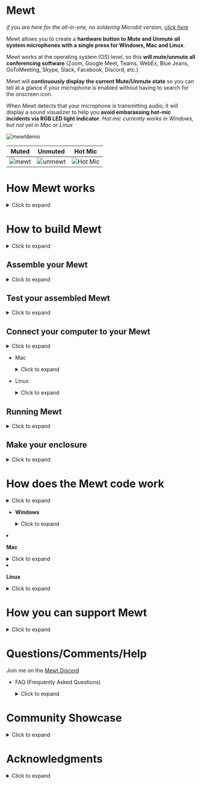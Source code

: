 # Mewt

_if you are here for the all-in-one, no soldering Microbit version, [click here](https://github.com/dakota-mewt/mewt/blob/main/README_Microbit.md)_

Mewt allows you to create a **hardware button to Mute and Unmute all system microphones with a single press for Windows, Mac and Linux**.  

Mewt works at the operating system (OS) level, so this **will mute/unmute all conferencing software** (Zoom, Google Meet, Teams, WebEx, Blue Jeans, GoToMeeting, Skype, Slack, Facebook, Discord, etc.)

Mewt will **continuously display the current Mute/Unmute state** so you can tell at a glance if your microphone is enabled without having to search for the onscreen icon. 

When Mewt detects that your microphone is transmitting audio, it will display a sound visualizer to help you **avoid embarassing hot-mic incidents via RGB LED light indicator**. _Hot mic currently works in Windows, but not yet in Mac or Linux_

![mewtdemo](/images/mewtdemolowrez.gif)

| Muted                         | Unmuted                          | Hot Mic                             |
|:-----------------------------:|:--------------------------------:|:-----------------------------------:|
| ![mewt](/images/mewt/red.jpg) | ![unmewt](/images/mewt/blue.jpg) | ![Hot Mic](/images/mewt/hotmic.gif) |

# How Mewt works

<details>
 <summary>Click to expand</summary>

Mewt is made up of 2 parts: 

1. Physical components
   1. A physical button to control mute state, with a built-in RGB LED to display mute state / hot-mic
   2. An Arduino microcontroller to interface with the button and the LED. This is also what will communicate with your computer
2. Code running on your computer to 
   1. Recognize button presses to toggle microphone mute/unmute
   2. Read microphone mute/unmute state and send information to the physical components to display status
   3. Read microphone volume levels and send information to the physical components to display hot-mic
      ![mewtdesign](/images/mewtdesign.png)

</details>

# How to build Mewt

<details>
 <summary>Click to expand</summary>

## Get physical components

<details>
 <summary>Click to expand</summary>

_Note: these are not referral links, I do not benefit from you clicking on these links.  I am not making an endorsement for Amazon or specific 3rd party merchants.  These are purely to help people get started_

### 1. Get a button (~$3 - $20)

* $18[![deluxemomentary](/images/deluxemomentary.png)](https://www.ebay.com/itm/333311892227)
  
  <details>
   <summary>Click to expand
  
  **Things to consider**
  
  </summary>
  
  * **Size**: too small makes it hard to press, too big and it takes up desk space.  
  * **Depth**: shallower buttons are easier to mount
  * **LED**: you can find buttons without LED lights, with a single colored LED light, with two color LEDs, or even with RGB (Red/Green/Blue) LEDs.  Buttons with RGB LEDs allows Mewt to function fully, but they are also often bulkier, pricier and more difficult to wire.  
  * **State**: after you press it once, if it stays depressed (On state) and vice versa, it is called a "latching" button.  If after you press it, the button resets itself so that you can never tell if it's On or Off by visually looking at it, then it is called a "momentary" button.  Mewt works with either.
  * **Form factor**: Mewt can also work as a toggle switch instead of a button
  * **Common anode vs Common cathode**:  Mewt works with either.  This just affects how you physically connect it to the Arduino.
  * **Voltage**: 3V-6V are best as that is what Arduinos output.  I have had no issues with 12V.  I don't think Arduinos can drive 120/220V.
  * **Resistor**: Buttons with built-in LEDs typically have resistors already and do not need separate resistors
  * **SPST/SPDT/DPST/DPDT**: Super confusing, right?  Here's a [link that explains](https://spemco.com/blog/single-pole-triple-throw-triple-pole-single-throw-spst-dpdt-etc-how-to-tell-the-difference) it. TL;DR: get an SPST or SPDT.  avoid DPST/DPDT, they're overkill.
  
  **Other Examples**: 
  
  | _      | Latch                                                                                           | Momentary                                                                                   | Switch                                                                                                    |
  |:------:|:-----------------------------------------------------------------------------------------------:|:-------------------------------------------------------------------------------------------:|:---------------------------------------------------------------------------------------------------------:|
  | Basic* | ![basiclatching](/images/basiclatching.png)[$3](https://www.amazon.com/dp/B07WGNSRXR)           | ![basicmomentary](/images/basicmomentary.png)[$3](https://www.amazon.com/dp/B07VSFLTMJ)     | ![basictoggleswitch](/images/basictoggleswitch.png)[$3](https://www.amazon.com/dp/B07SXRKY6C/)            |
  | Deluxe | ![deluxelatching](/images/deluxelatching.png)[$8](https://www.amazon.com/gp/product/B07KQ3P2Y2) | ![deluxemomentary](/images/deluxemomentary.png)[$18](https://www.ebay.com/itm/333311892227) | ![deluxetoggleswitch](/images/deluxetoggleswitch.png)[$10*](https://www.amazon.com/gp/product/B008DG7NWQ) |
  
  </details>
  
  * *buttons without built-in RGB LEDs will require that you separately wire in an RGB for hot-mic, or run modified code for hot-mic to display a blinking LED instead of flashing colors

### 2. Get an Arduino microcontroller (~$10)

* $8[![cheappromicro](/images/cheappromicro.png)](https://www.amazon.com/dp/B07J2Q3ZD5/)
  
  <details>
   <summary>Click to expand
  
   **Things to consider**
  
  </summary>
  
  Any Arduino model (Pro Micro, Nano, Uno, etc) should work.  Pick the USB connector of your choice (Micro-USB, Mini-USB, UBS-C), Mewt is agnostic.  
  **Things to consider**:
  
  * **Size**: Pro Micro is the smallest, followed closely by the Nano. Unos are pretty big
  * **To solder or not**: if you don't want to solder, get an Uno or a Pro Micro/Nano with pre-soldered headers ![headers](/images/arduino-with-header.png) and a breadboard ![breadboard](/images/breadboard.png).  _Headers are the pins that stick out from the Arduino_
  
  **Examples**: 
  
  | _               | Pro Micro                                  | Nano                                        | Uno                                        |
  |:---------------:|:------------------------------------------:|:-------------------------------------------:|:------------------------------------------:|
  | Size            | Smallest ![promicro](/images/promicro.png) | Slightly larger ![nano](/images/nano.png)   | Large ![uno](/images/uno.png)              |
  | With Headers    | N/A                                        | [$6](https://www.amazon.com/dp/B082HGQ24C/) | [$11](https://www.amazon.com/dp/B016D5KOO) |
  | Without Headers | [$8](https://www.amazon.com/dp/B07J2Q3ZD5) | [$13](https://www.amazon.com/dp/B07VX7MX27) | N/A                                        |
  
  </details>

### 3. Get wires, solder, soldering iron

### Don't want to solder?

<details>
   <summary>If so, click here to expand</summary>

### Basic Mewt

You may be interested in building a simplified version of Mewt because you don't want to solder, or because it is a good way to learn/experiment, or as a project for your kids. 

![mewtbasic](/images/mewtbasic.gif)

**Get an Arduino Starter Kit**: 

* $20[![arduinostarterkit](/images/arduinostarterkit.png)](https://www.amazon.com/dp/B01DGD2GAO/)

It will come with everything you need (Arduino, breadboard, wires, buttons, LEDs, resistors).  Plus you still have spare parts to make other projects when you're done!

**Or a Microbit**:

* $15[![microbit](/images/mewtdemomicrobitlowrez.gif)](https://www.adafruit.com/product/3530)
* You won't have to wire **ANYTHING** up, the buttons and LED displays are built-in.
* Skip over to the [Microbit readme](https://github.com/dakota-mewt/mewt/blob/main/README_Microbit.md)
  
  </details>

</details>

## Test physical components

<details>
 <summary>Click to expand</summary>

### 1. Plug in your Arduino and find its COM port

<details>
 <summary>Click to expand</summary>

* Windows
  
  <details>
   <summary>Click to expand</summary>
  
  1. Click Start 
     ![clickstart](/images/screenshots/windows/clickstart.png)
  2. Type in **_device manager_** to search and open 
     ![devicemanager](/images/screenshots/windows/devicemanager.png)
  3. Scroll down to **_ports_** and expand it.  _Note: you may not see a Ports listing until after the next step, don't panic._
  4. Now plug your Arduino into your computer's USB port.  Depending on your Arduino model, you may see some lights blink on your Arduino at this point.
  5. The **_Device Manager_** window may refresh at this point.  scroll down to **_ports_**, and expand it (again).
  6. You should see a listing for **_Arduino [specific model] (COMx)_** where **_x_** is usually a number from 3 - 15 
     ![ports](/images/screenshots/windows/ports.png)
  7. Jot down the COMx serial port somewhere, we'll need to reference it later
     
     </details>

* Mac
  
  <details>
   <summary>Click to expand</summary>
  
  1. Click **_Finder->Applications->Utilities->Terminal_** 
     ![terminal](/images/screenshots/mac/terminal.png)
  2. In the Terminal window, type in **_ls /dev/tty.*_** and hit enter. Make a mental note of the results.  
     ![portsbeforearduino](/images/screenshots/mac/portsbeforearduino.png)
  3. Now plug your Arduino into your computer's USB port.  Depending on your Arduino model, you may see some lights blink on your Arduino at this point.
  4. In the Terminal window, type in **_ls /dev/tty.*_** and hit enter (again). 
     ![portsafterarduino](/images/screenshots/mac/portsafterarduino.png)
  5. Jot down the new entry **_/dev/tty.XXXXXXXX_** serial port somewhere, we'll need to reference it later
     
     </details>

* Linux
  
  <details>
   <summary>Click to expand</summary>
  
  1. In a Terminal window, type in **_ls /dev/tty.*_** and hit enter. Make a mental note of the results.  
     ![portsbeforearduino](/images/screenshots/mac/portsbeforearduino.png)
  2. Now plug your Arduino into your computer's USB port.  Depending on your Arduino model, you may see some lights blink on your Arduino at this point.
  3. In the Terminal window, type in **_ls /dev/tty.*_** and hit enter (again). 
     ![portsafterarduino](/images/screenshots/mac/portsafterarduino.png)
  4. Jot down the new entry **_/dev/tty.XXXXXXXX_** serial port somewhere, we'll need to reference it later
     
     </details>
     </details>

### 2. Download and install the Arduino IDE to test your Arduino

<details>
 <summary>Click to expand</summary>

1. Go to [The Arduino Download Page](https://www.arduino.cc/en/software) to download the latest IDE for your OS

2. Click on **Windows Installer** to download the latest version
   ![arduinodownload](/images/screenshots/arduino/arduinodownload.png)

3. Install and launch the IDE

4. Select **_File->New_** and delete everything in the new window that opens up

5. Select **_Tools->Board_** and choose your Arduino model.  _for Pro Micros, choose Arduino Leonardo_ 
   ![boards](/images/screenshots/arduino/boards.png)

6. Select **_Tools->Ports_** and choose the same serial port that you jotted down earlier 
   ![portselection](/images/screenshots/arduino/portselection.png)

7. In the editor window paste in this code borrowed from **Abdullah Al Mamun** from [Instructables.com](https://www.instructables.com/Arduino-Function-Serialread-And-SerialreadString/) 
   
   ```c
   String a;
   void setup() {
   Serial.begin(9600); // opens serial port, sets data rate to 9600 bps
   }
   
   void loop() {
   while(Serial.available()) {
   a= Serial.readString();// read the incoming data as string
   Serial.println(a);
   }
   }
   ```

8. Select **_Sketch->Verify/Compile_**.  You can click **_Save_** when it prompts you to save the sketch folder.  
   ![verifycompile](/images/screenshots/arduino/verifycompile.png)

9. You should see a green **Done Compiling** status at the bottom of your Arduino window 
   ![donecompiling](/images/screenshots/arduino/donecompiling.png)

10. Select **_Sketch->Upload_**.
    ![upload](/images/screenshots/arduino/upload.png)

11. You should see the status change to **Uploading**, the lights on the Arduino should blink, followed by a green **Done Uploading** status at the bottom of your Arduino window. 
    ![doneuploading](/images/screenshots/arduino/doneuploading.png)

12. If you get an error while uploading, some Arduino models require you to select your Bootloader.  To do that, select **_Tools->Processor->(Old Bootloader)_** and try uploading again.  
    ![processorbootloader](/images/screenshots/arduino/processorbootloader.png)

13. Select **_Tools->Serial Monitor_** 
    ![serialmonitor](/images/screenshots/arduino/serialmonitor.png)

14. Make sure the 2 selections on the lower right hand of the screen are: **Both NL & CR** and **9600 baud** 
    ![serialmonitorparameter](/images/screenshots/arduino/serialmonitorparameter.png)

15. In the text box, type in **_Hello World_** and click **_Send_**

16. If all goes well, you should see the same words show up below the text box next to a timestamp 
    ![helloworld](/images/screenshots/arduino/helloworld.png)

17. **Congratulations** if this is your first Arduino program!  Go get a gummi bear and shove it in your face!
    
    <details>
    <summary>
    
    _Curious as to what the program did?_
    
    </summary>
    
    It created a variable (**a**) to be a placeholder.  It then set speed at which the Arduino communicates with the computer over the Serial port (interesting tidbit, USB stands for _Universal **Serial** Bus_) to 9600 bauds.  Remember that is also the speed that we are using to monitor the iteractions.  
    
    After that, it runs an infinite loop that checks the Serial port for data.  If there's no data, it does nothing.  But since it's an infinite loop, it will immediately check the Serial port for data again.  This happens over and over again until finally you type in "Hello World" and hit Send.  That sends the data from your computer over the Serial port to the Arduino.  The check detects data when this happens.  It will then use the variable (**a**) to temporarily hold on to that data.  Lastly, it will dump that data back onto the Serial port for the computer to display.
    
    This is why everything you type in the text box will show up in the output window after a small delay.
    
    </details>
    </details>

### 3. Test your button

<details>
 <summary>Click to expand</summary>

* **SPST/SPDT/DPST/DPDT**: Here's a [link that explains](https://spemco.com/blog/single-pole-triple-throw-triple-pole-single-throw-spst-dpdt-etc-how-to-tell-the-difference) it.

**If your button is a SPST**
   <details>
   <summary>Click to expand</summary>

   Then, it should have 2 switch terminals.  

* A Common (sometimes labeled **C**)

* A Normally Open (sometimes labeled **NO**)
  
  </details>

**If your button is a SPDT**
   <details>
   <summary>Click to expand</summary>

   Then, it should have 3 switch terminals.  
   ![spdtschematics](/images/spdtschematics.png)

* A Common (sometimes labeled **C**)

* A Normally Open (sometimes labeled **NO**)

* A Normally Closed (sometimes labeled **NC**)
  
  </details>

* Connect the button **NO** terminal to **D2** on your Arduino
* Connect the button **C** terminal to **GND** on your Arduino

_Consider testing with jumper cables and a breadboard rather than directly soldering.  It is easier to identify faulty components or make changes this way._
  ![buttontestwiring](/images/buttontestwiring.png)

* in the editor window paste in [this code](/code/arduino/tests/mewt-button-test.ino) 
  
  <details>
  <summary>
  
   _See the code_
  
  </summary>
  
  ```c
  const int mewtButton = 2;     
     int mewtState = 0;
     byte inByte;     
     int inInt;
  
  void setup() {
  Serial.begin(9600);
  Serial.setTimeout(50);
  // initialize digital pin LED_BUILTIN as an output.
  pinMode(LED_BUILTIN, OUTPUT);
  pinMode(mewtButton, INPUT_PULLUP);   
  }
  
  // the loop function runs over and over again forever
  void loop() {    
  mewtState = digitalRead(mewtButton);
  
  if (mewtState == LOW) {
    digitalWrite(LED_BUILTIN, HIGH);  
    Serial.println("pressed");      
    delay(500);
  }
  if (mewtState == HIGH) {
    digitalWrite(LED_BUILTIN, LOW);  
    Serial.println("released");      
    delay(500);
  }
  delay(500);
  }
  ```
  
  </details>
1. Select **_Sketch->Verify/Compile_**.  You can click **_Save_** when it prompts you to save the sketch folder.  
   ![verifycompile](/images/screenshots/arduino/verifycompile.png)

2. You should see a green **Done Compiling** status at the bottom of your Arduino window 
   ![donecompiling](/images/screenshots/arduino/donecompiling.png)

3. Select **_Sketch->Upload_**.  
   ![upload](/images/screenshots/arduino/upload.png)

4. You should see the status change to **Uploading**, the lights on the Arduino should blink, followed by a green **Done Uploading** status at the bottom of your Arduino window. 
   ![doneuploading](/images/screenshots/arduino/doneuploading.png)

5. If you get an error while uploading, some Arduino models require you to select your Bootloader.  To do that, select **_Tools->Processor->(Old Bootloader)_** and try uploading again.  
   ![processorbootloader](/images/screenshots/arduino/processorbootloader.png)

6. Select **_Tools->Serial Monitor_** 
   ![serialmonitor](/images/screenshots/arduino/serialmonitor.png)

7. Make sure the 2 selections on the lower right hand of the screen are: **Both NL & CR** and **9600 baud** 
   ![serialmonitorparameter](/images/screenshots/arduino/serialmonitorparameter.png)

8. If all goes well, you should see the word **pressed** in the output window every time you press the button.  It should display **released** when you let go of the button.
   ![buttontest](/images/screenshots/arduino/buttontest.png)

9. If you get the opposite result of what you are looking for (output says **pressed** when you release the button and it says **released** when you press the button), simply swap the wires connecting to the button terminals

10. **Congratulations** if this is your first time connecting a piece of physical hardware to your code!  Go get another gummi bear and shove it in your face! 
    
    <details>
    <summary>
    
    _Curious as to what the program did?_
    
    </summary>
    It sets a variable (**mewtButton**) to the Arduino #2 pin, and creates a variable (**mewtState**).

It sets the Serial speed to be 9600, and a timeout of 50 (milliseconds).  The default timeout is 1 second, so a 50 millisecond time will allow faster responses from the Arduino.

We also initialize **LED_BUILTIN** (Arduino's built-in LED) and the MewtButton.  **INPUT_PULLUP** uses Arduino's built-in resistor so you can avoid having to physically wire in a resistor to make the button work.

Inside the infinite loop, we read the current state from **mewtButton**, which is reading from Arduino's #2 pin, and puts it into **mewtState** variable.  

Then we check the value of the state.  If it is **LOW**, then that means that the button has been pressed.  We then output that state by turning on **LED_BUILTIN** and also write **pressed** on the serial port to be displayed by the computer.  That will happen as long as the button is pressed.

If we release the button, then **mewtState** would be **HIGH**.  We then output that state by turning off **LED_BUILTIN** and also write **released** on the serial port to be displayed by the computer.  That will happen as long as the button is pressed.
 </details>

</details>

### 4. Test your LED

<details>
 <summary>Click to expand</summary>

* **Common Cathode vs Common Anode**: Here's a [link that explains](https://forum.arduino.cc/index.php?topic=22413.0) it.

**If LED is Common Cathode**
   <details>
   <summary>Click to expand</summary>

* A Common (sometimes labeled **C** or **-**) - you will connect this to **GND** on your Arduino
* A Terminal for every color LED in your light - You will start by identifying the terminal for the red LED and connecting it to the **D4** pins on your Arduino
  ![ledtestwiring-commoncathode](/images/ledtestwiring-commoncathode.png)

* in the editor window paste in [this code](/code/arduino/tests/mewt-ledcommoncathode-test.ino) 
  
  <details>
  <summary>
  
   _See the code_
  
  </summary>
  
  ```c
  const int led0 = 0;     
  const int led1 = 1;     
  const int led3 = 3;     
  const int led4 = 4;     
  const int led5 = 5;     
  const int led6 = 6;     
  const int led7 = 7;     
  const int led8 = 8;     
  const int led9 = 9;     
  const int led10 = 10;     
  const int led11 = 11;     
  const int led12 = 12; 
  const int led13 = 13; 
  
  const int mewtButton = 2;     
        int mewtState = 0;
        byte inByte;     
        int inInt;
  
  void setup() {
    Serial.begin(9600);
    Serial.setTimeout(50);
    // initialize digital pin LED_BUILTIN as an output.
    pinMode(LED_BUILTIN, OUTPUT);
    pinMode(led0, OUTPUT);
    pinMode(led1, OUTPUT);
    pinMode(led3, OUTPUT);
    pinMode(led4, OUTPUT);
    pinMode(led5, OUTPUT);
    pinMode(led6, OUTPUT);
    pinMode(led7, OUTPUT);
    pinMode(led8, OUTPUT);
    pinMode(led9, OUTPUT);
    pinMode(led10, OUTPUT);
    pinMode(led11, OUTPUT);
    pinMode(led12, OUTPUT);
    pinMode(led13, OUTPUT);
    pinMode(mewtButton, INPUT_PULLUP);   
   }
  
  // the loop function runs over and over again forever
  void loop() {    
    digitalWrite(led0, HIGH);
    digitalWrite(led1, HIGH);
    digitalWrite(led3, HIGH);
    digitalWrite(led4, HIGH);
    digitalWrite(led5, HIGH);
    digitalWrite(led6, HIGH);
    digitalWrite(led7, HIGH);
    digitalWrite(led9, HIGH);
    digitalWrite(led10, HIGH);
    digitalWrite(led11, HIGH);
    digitalWrite(led12, HIGH);
    digitalWrite(led13, HIGH);
    mewtState = digitalRead(mewtButton);
  
    if (mewtState == LOW) {
      digitalWrite(LED_BUILTIN, HIGH);  
      Serial.println("pressed");      
      delay(50);
    }
    if (mewtState == HIGH) {
      digitalWrite(LED_BUILTIN, LOW);  
      Serial.println("released");      
      delay(50);
    }
  }
  ```
  
  </details>   
  </details>

**If LED is Common Anode**
   <details>
   <summary>Click to expand</summary>

* A Common (sometimes labeled **C** or **+**) - you will connect this to **5V/VCC** on your Arduino
* A Terminal for every color LED in your light - You will start by identifying the terminal for the red LED and connecting it to the **D4** pins on your Arduino
  ![ledtestwiring-commonannode](/images/ledtestwiring-commonanode.png)

* in the editor window paste in [this code](/code/arduino/tests/mewt-ledcommonanode-test.ino) 
  
  <details>
  <summary>
  
   _See the code_
  
  </summary>
  
  ```c
  const int led0 = 0;     
  const int led1 = 1;     
  const int led3 = 3;     
  const int led4 = 4;     
  const int led5 = 5;     
  const int led6 = 6;     
  const int led7 = 7;     
  const int led8 = 8;     
  const int led9 = 9;     
  const int led10 = 10;     
  const int led11 = 11;     
  const int led12 = 12; 
  const int led13 = 13; 
  
  const int mewtButton = 2;     
        int mewtState = 0;
        byte inByte;     
        int inInt;
  
  void setup() {
    Serial.begin(9600);
    Serial.setTimeout(50);
    // initialize digital pin LED_BUILTIN as an output.
    pinMode(LED_BUILTIN, OUTPUT);
    pinMode(led0, OUTPUT);
    pinMode(led1, OUTPUT);
    pinMode(led3, OUTPUT);
    pinMode(led4, OUTPUT);
    pinMode(led5, OUTPUT);
    pinMode(led6, OUTPUT);
    pinMode(led7, OUTPUT);
    pinMode(led8, OUTPUT);
    pinMode(led9, OUTPUT);
    pinMode(led10, OUTPUT);
    pinMode(led11, OUTPUT);
    pinMode(led12, OUTPUT);
    pinMode(led13, OUTPUT);
    pinMode(mewtButton, INPUT_PULLUP);   
   }
  
  // the loop function runs over and over again forever
  void loop() {    
    digitalWrite(led0, LOW);
    digitalWrite(led1, LOW);
    digitalWrite(led3, LOW);
    digitalWrite(led4, LOW);
    digitalWrite(led5, LOW);
    digitalWrite(led6, LOW);
    digitalWrite(led7, LOW);
    digitalWrite(led9, LOW);
    digitalWrite(led10, LOW);
    digitalWrite(led11, LOW);
    digitalWrite(led12, LOW);
    digitalWrite(led13, LOW);
    mewtState = digitalRead(mewtButton);
  
    if (mewtState == LOW) {
      digitalWrite(LED_BUILTIN, HIGH);  
      Serial.println("pressed");      
      delay(50);
    }
    if (mewtState == HIGH) {
      digitalWrite(LED_BUILTIN, LOW);  
      Serial.println("released");      
      delay(50);
    }
  }
  ```
  
  </details>
1. Select **_Sketch->Verify/Compile_**.  You can click **_Save_** when it prompts you to save the sketch folder.  
   ![verifycompile](/images/screenshots/arduino/verifycompile.png)

2. You should see a green **Done Compiling** status at the bottom of your Arduino window 
   ![donecompiling](/images/screenshots/arduino/donecompiling.png)

3. Select **_Sketch->Upload_**.
   ![upload](/images/screenshots/arduino/upload.png)

4. You should see the status change to **Uploading**, the lights on the Arduino should blink, followed by a green **Done Uploading** status at the bottom of your Arduino window. 
   ![doneuploading](/images/screenshots/arduino/doneuploading.png)

5. If all goes well, your LED will have lit up.

6. **Congratulations** you're a pro at this point!  Go get a third gummi bear!

7. Disconnect the **red LED** from **D4** and connect the **blue LED** to **D7**

8. Disconnect the **blue LED** and from **D7** connect the **green LED** to **D9**

9. **Congratulations** you have successfully tested all the components you need to make a fully functional Mewt!  Go get a gummi worm this time!
   
   </details>

**If you have an LED separate from your button (i.e. if you are building a Mewt Basic)**
   <details>
   <summary>Click to expand</summary>
     You will also need to add an inline resistor with every color terminal.
   Follow the above directions, but use this wiring instead:

**Common cathode**
   <details>
   <summary>Click to expand</summary>

   ![ledtestwiring-commonanode-resistor](/images/ledtestwiring-commoncathode-resistor.png)
   </details>

**Common Anode**
   <details>
   <summary>Click to expand</summary>

   ![ledtestwiring-commonanode-resistor](/images/ledtestwiring-commonanode-resistor.png)
   </details>

</details>

</details>
</details>

## Assemble your Mewt

<details>
 <summary>Click to expand</summary>

Connect your button/LED to your Arduino using the wiring applicable to your components

* Button terminal -> D2

* Button common -> GND

* LED red -> D4

* LED blue -> D7

* LED green -> D9

* LED common (anode) -> 5V/VCC 

* LED common (cathode) -> GND
  
  | _                                | Common Cathode LED                                                          | Common Anode LED                                                        |
  |:--------------------------------:|:---------------------------------------------------------------------------:|:-----------------------------------------------------------------------:|
  | Deluxe (no additional resistors) | ![mewtwiring-commoncathode](/images/mewtwiring-commoncathode.png)           | ![mewtwiring-commonanode](/images/mewtwiring-commonanode.png)           |
  | Basic (with resistors)           | ![mewtbasicwiring-commoncathode](/images/mewtbasicwiring-commoncathode.png) | ![mewtbasicwiring-commonanode](/images/mewtbasicwiring-commonanode.png) |

</details>

## Test your assembled Mewt

<details>
 <summary>Click to expand</summary>

### MicroBit

<details>
 <summary>Click to expand</summary>

* Program your Microbit using [this project](https://makecode.microbit.org/_CXW3Jt4d4LgP)

* Skip to the section **Connect your computer to your Mewt**
  
  </details>
  
  ### PC
  
  If using the powershell pc code, use the non-handshake. If using the C# application, you will need the handshake version. 
  
  | _                          | Common Cathode LED                                                                                   | Common Anode LED                                                                                 |
  |:--------------------------:|:----------------------------------------------------------------------------------------------------:|:------------------------------------------------------------------------------------------------:|
  | Momentary Button           | [pc_momentary_common_cathode.ino](/code/arduino/pc_momentary_common_cathode.ino)                     | [pc_momentary_common_anode.ino](/code/arduino/pc_momentary_common_anode.ino)                     |
  | Latching Button            | [pc_latch_rgb_common_cathode.ino](/code/arduino/pc_latch_rgb_common_cathode.ino)                     | [pc_latch_rgb_common_anode.ino](/code/arduino/pc_latch_rgb_common_anode.ino)                     |
  | Momentary Button Handshake | [pc_momentary_common_cathode_handshake.ino](/code/arduino/pc_momentary_common_cathode_handshake.ino) | [pc_momentary_common_anode_handshake.ino](/code/arduino/pc_momentary_common_anode_handshake.ino) |
  | Latching Button Handshake  | [pc_latch_rgb_common_cathode_handshake.ino](/code/arduino/pc_latch_rgb_common_cathode_handshake.ino) | [pc_latch_rgb_common_anode_handshake.ino](/code/arduino/pc_latch_rgb_common_anode_handshake.ino) |
  
  ### Mac and Linux
  
  | _                | Common Cathode LED                                                                           | Common Anode LED                                                                         |
  |:----------------:|:--------------------------------------------------------------------------------------------:|:----------------------------------------------------------------------------------------:|
  | Momentary Button | [maclinux_momentary_common_cathode.ino](/code/arduino/maclinux_momentary_common_cathode.ino) | [maclinux_momentary_common_anode.ino](/code/arduino/maclinux_momentary_common_anode.ino) |
  | Latching Button  | [maclinux_latch_rgb_common_cathode.ino](/code/arduino/maclinux_latch_rgb_common_cathode.ino) | [maclinux_latch_rgb_common_anode.ino](/code/arduino/maclinux_latch_rgb_common_anode.ino) |

<details>
 <summary>

   _Curious as to how these programs differ?_
   </summary>

* A **Common Cathode** LED shares a connection to Arduino's GND (-).  Arduino sets the state based on changing the voltage applied to the pin.  When you want to turn on an LED light, the code instructs Arduino to send a value of **HIGH**

* A **Common Anode** LED shares a connection to Arduino's 5V/VCC (+).  When you want to turn on an LED light, the code instructs Arduino to send a value of **LOW**

* A **Latching Button** stays locked to an on state or an off state depending on if you've pressed or released the button.  Arduino can simply read the current state to figure out if you intend Mewt to be enabled or not.

* A **Momentary Button** resets itself when you release the button.  Because of this lack of memory (or state), Arduino cannot rely on the status of the button to tell if Mewt should be enabled or not.  Instead, Arduino needs to keep track of the state inside the code with the use of a variable.

* The **PC Mewt** streams back the microphone mute/unmute state and transmitted volume (if applicable).  Therefore, Mewt can rely on a continuous state signal to decide which color to display.

* The **Mac / Linux Mewt** currently cannot stream back mute/unmute state and transmitted volume.  Mewt relies on knowledge of the mute/unmute state of the microphone at the time of button press to determine which color to display.  
  
  </details>
1. Load the program applicable to your components into your Arduino IDE editor 
2. Select **_Sketch->Verify/Compile_**.  You can click **_Save_** when it prompts you to save the sketch folder.  
   ![verifycompile](/images/screenshots/arduino/verifycompile.png)
3. You should see a green **Done Compiling** status at the bottom of your Arduino window 
   ![donecompiling](/images/screenshots/arduino/donecompiling.png)
4. Select **_Sketch->Upload_**.
   ![upload](/images/screenshots/arduino/upload.png)
5. You should see the status change to **Uploading**, the lights on the Arduino should blink, followed by a green **Done Uploading** status at the bottom of your Arduino window. 
   ![doneuploading](/images/screenshots/arduino/doneuploading.png)
6. Select **_Tools->Serial Monitor_** 
   ![serialmonitor](/images/screenshots/arduino/serialmonitor.png)
7. Make sure the 2 selections on the lower right hand of the screen are: **Both NL & CR** and **9600 baud** 
   ![serialmonitorparameter](/images/screenshots/arduino/serialmonitorparameter.png)
8. If all goes well you should have the below reults
   
   
* when you press the button you should see the **Green LED** come on and the Arduino IDE window output should display either **1** or **0**.  Every time you press the button again, the value you see will toggle back and forth

* If using the handshake version, you must first type into the console IdentifyMewtDevice, then when you press the button you should see the **Green LED** come on and the Arduino IDE window output should display either **1** or **0**.  Every time you press the button again, the value you see will toggle back and forth

![testmewtbuttonpress](/images/mewt/testmewtbuttonpress.gif)

| Type this into Arduino text box | This should light up                                          |
|:-------------------------------:|:-------------------------------------------------------------:|
| **0**                           | Red ![red](/images/mewt/red.jpg)                              |
| **1**                           | Blue ![blue](/images/mewt/blue.jpg)                           |
| **2**                           | Green ![green](/images/mewt/green.jpg)                        |
| **3**                           | Purple ![purple](/images/mewt/purple.jpg)                     |
| **4**                           | Yellow ![yellow](/images/mewt/yellow.jpg)                     |
| **5**                           | White ![white](/images/mewt/white.jpg)                        |
| **101**                         | Flash Green 3x ![greenblink3x](/images/mewt/greenblink3x.gif) |

* **Congratulations** you have a fully functional Mewt!  Upgrade your gummi worm to a sour gummi worm!
  
  </details>

## Connect your computer to your Mewt

<details>
 <summary>Click to expand</summary>

* Windows
  
  <details>
   <summary>Click to expand</summary>
  
  1. Download [mewt.exe](/code/windows/Powershell Version/mewt.exe)   
     _your browser may give you a warning when you try to download.  Select **Keep** to continue downloading._
     ![keepanyway](/images/screenshots/windows/keepanyway.png)
  
  2. **IMPORTANT** please **UNPLUG** Mewt from your computer's USB before continuing.
  
  3. Find where you downloaded **mewt.exe** and run the file.
  
  4. Windows Defender / User Access Control may ask several times if you want to continue, follow screenshots to continue.
     ![windowsdefender](/images/screenshots/windows/windowsdefender.png)![runanyway](/images/screenshots/windows/runanyway.png)![unknownpublisher](/images/screenshots/windows/unknownpublisher.png)
  
  5. You will then see Mewt install itself
     ![installingmewt](/images/screenshots/windows/installingmewt.png)
  
  6. You will see a prompt to plug Mewt into a USB port
     ![pluginmewt](/images/screenshots/windows/pluginmewt.png)
  
  7. When you plug in your Mewt, the prompt will disappear.  Your Mewt may flash a white light briefly.  After a short delay, Mewt will light up with a steady Blue or Red light depending on whether your microphone is currently Unmuted or currently Muted.  _Based on your system/Arduino setup, it may take 15-20 seconds for the steady light to come on._
     ![mewtfirsttime](/images/mewtfirsttime.gif)
  
  8. The very first time you use Mewt, you will need to press the button twice in order to activate it (sorry, it's a bug, still a work-in-progress). After it has been activated, every single button press will turn every microphone in your system from Unmuted to Muted, and vice versa.  Below are what the colors represent:
     
     | Color   | Represents                                                                     |
     |:-------:|:------------------------------------------------------------------------------:|
     | **0**   | Muted ![red](/images/mewt/red.jpg)                                             |
     | **1**   | Unmuted, but not transmitting ![blue](/images/mewt/blue.jpg)                   |
     | **2**   | Button pressed ![green](/images/mewt/green.jpg)                                |
     | **3**   | Hot-mic display ![purple](/images/mewt/purple.jpg)                             |
     | **4**   | Hot-mic display  ![yellow](/images/mewt/yellow.jpg)                            |
     | **5**   | Hot-mic display  ![white](/images/mewt/white.jpg)                              |
     | **101** | Microphone devices have changed ![greenblink3x](/images/mewt/greenblink3x.gif) |
  * To test out Mewt, go to [online-voice-recorder.com](https://online-voice-recorder.com/), and click on the red button to record.  You should see it react to any sounds your microphone picks up.  
    ![onlinevoicerecorder](/images/onlinevoicerecorder.gif)  
    ![mewtdemo](/images/mewtdemo.gif)
    
    <details>
    <summary>
    
    _Curious as to what the installation program did? Did the installation not work?  Click here to expand_
    
    </summary>
  1. **mewt.exe** is a self-extracting version of **mewt.zip**.  
  2. Download **[mewt.zip](/code/windows/Powershell Version/mewt.zip)** to your computer
  3. Navigate to where you saved **mewt.zip**, right click on it and select _**Extract All**_
     ![extractall](/images/screenshots/windows/extractall.png)
  4. In the next window, type in _**c:\mewt**_ then _**Extract**_
     ![extracttocmewt](/images/screenshots/windows/extracttocmewt.png)
  5. **IMPORTANT** please **UNPLUG** Mewt from your computer's USB before continuing.
  6. In _**File Explorer**_ navigate to **c:\mewt**, right click on **setup_mewt.bat** (its icon has gears in it), then select _**Open**_
     ![setup_mewt.bat](/images/screenshots/windows/setup_mewt.bat.png)
  7. You will see a prompt to plug Mewt into a USB port
     ![pluginmewt](/images/screenshots/windows/pluginmewt.png)
  8. When you plug in your Mewt, the prompt will disappear.  Your Mewt may flash a white light briefly.  After a short delay, Mewt will light up with a steady Blue or Red light depending on whether your microphone is currently Unmuted or currently Muted.  _Based on your system/Arduino setup, it may take 15-20 seconds for the steady light to come on._
     ![mewtfirsttime](/images/mewtfirsttime.gif)
  9. The very first time you use Mewt, you will need to press the button twice in order to activate it (sorry, it's a bug, still a work-in-progress). After it has been activated, every single button press will turn every microphone in your system from Unmuted to Muted, and vice versa.

</details>

* Mac
  
  <details>
   <summary>Click to expand</summary>
  
  1. Download [mewt.zip](/code/mac/mewt.zip)   
     _your browser may give you a warning when you try to download.  Select **Keep** to continue downloading._
     ![keepanyway](/images/screenshots/windows/keepanyway.png)
  2. **IMPORTANT** please **UNPLUG** Mewt from your computer's USB before continuing.
  3. Navigate to where you saved **mewt.zip** from ***Finder->Downloads***, right click on it and select _**Open With->Archive Utility**_
     ![extractall](/images/screenshots/mac/archiveutility.png)
  4. Open ***Terminal*** from ***Finder->Applications->Utilities->Terminal***
  5. In the Terminal console, navigate to where you unzipped **mewt.zip** _typically this is **cd $HOME/Downloads/mewt**_
  6. Type in ***python mac_install_mewt.py***, wait for the prompt to plug in your Mewt
     ![macinstall](/images/screenshots/mac/macinstall.png)
  7. When you plug in your Mewt, the prompt will disappear.  Your Mewt may flash a white light briefly.  After a short delay, Mewt will light up with a steady Blue.  _Based on your system/Arduino setup, it may take 15-20 seconds for the steady light to come on._
     ![mewtready](/images/screenshots/mac/mewtready.png)
     
     </details>

* Linux
  
  <details>
   <summary>Click to expand</summary>
  
  1. Download [mewt.zip](/code/linux/mewt.zip)   
  2. **IMPORTANT** please **UNPLUG** Mewt from your computer's USB before continuing.
  3. Navigate to where you extracted **mewt.zip** from ***Terminal***
  4. Type in ***python3 linux_install_mewt.py***, wait for the prompt to plug in your Mewt
  5. When you plug in your Mewt, the prompt will disappear.  Your Mewt may flash a white light briefly.  After a short delay, Mewt will light up with a steady Blue.  _Based on your system/Arduino setup, it may take 15-20 seconds for the steady light to come on._
  6. Run **pacmd list-sources** to list all audio devices in your system.  
  7. With [online-voice-recorder.com](https://online-voice-recorder.com/) running, iterate through your sources with the below command until you identify the one that will correctly mute your microphone
     **pacmd set-source-mute X 1** _where X = your source number.  Start with 0 and work upwards_
  8. Once you have identified your microphone, **grep pacmd linux_mewt.py** to find the 2 instances where it's called and replace the microphone index.
  * Here are some links to get you started when you inevitably run into dependency/libraries/access issues
  * [How to install python3-pip on ubuntu 20.04](https://stackoverflow.com/questions/62317653/how-to-install-python3-pip-on-ubuntu-20-04)
  * [SerialException: could not open port /dev/ttyACM0](https://github.com/purduesigbots/pros-cli/issues/45)
  * [Command to mute and unmute a microphone](https://askubuntu.com/questions/12100/command-to-mute-and-unmute-a-microphone)
    
    </details>

</details>

## Running Mewt

<details>
 <summary>Click to expand</summary>

* Windows
  
  <details>
   <summary>Click to expand</summary>
  
  1. In _**File Explorer**_ navigate to _**C:\mewt**_
  2. To run Mewt in Headless/No-User-Interface mode, run **start_mewt.bat**
     ![startmewt](/images/screenshots/windows/startmewt.png)
  * To exit from Headless/No-User-Interface mode, simply unplug your Mewt from the USB port
  1. To run Mewt in Verbose mode, run **start_mewt_verbose.bat**.  This will open a console that will provide more information.
     ![startmewtverbose](/images/screenshots/windows/startmewtverbose.png)
     ![mewtverbose](/images/screenshots/windows/mewtverbose.png)
  * To exit from Verbose mode, you can hit ***Ctrl+C***, or close the ***PowerShell*** window or simply unplug your Mewt from the USB port
  
  * The very first time you use Mewt, you will need to press the button twice in order to activate it (sorry, it's a bug, still a work-in-progress). After it has been activated, every single button press will turn the primary microphone in your system from Unmuted to Muted, and vice versa.
    
    </details>

* Mac
  
  <details>
   <summary>Click to expand</summary>
  
  1. Open ***Terminal*** from ***Finder->Applications->Utilities->Terminal***
  2. In the Terminal console, navigate to where you unzipped **mewt.zip** _typically this is **cd $HOME/Downloads/mewt**_
  3. Type in ***python mewt.py***
     ![mewtready](/images/screenshots/mac/mewtready.png)
  * To exit from Verbose mode, you can hit ***Ctrl+C***, or close the ***PowerShell*** window or simply unplug your Mewt from the USB port
  * The very first time you use Mewt, you will need to press the button twice in order to activate it (sorry, it's a bug, still a work-in-progress). After it has been activated, every single button press will turn the primary microphone in your system from Unmuted to Muted, and vice versa.  
  * After you exit Mewt from the terminal, the light on the button will stay on until you restart Mewt or you unplug Mewt from the USB port
    
    </details>

* Linux
  
  <details>
   <summary>Click to expand</summary>
  
  1. Open ***Terminal*** 
  2. In the Terminal console, navigate to where you unzipped **mewt.zip**
  3. Type in ***python3 linux_mewt.py***
  * The very first time you use Mewt, you will need to press the button twice in order to activate it (sorry, it's a bug, still a work-in-progress). After it has been activated, every single button press will turn the primary microphone in your system from Unmuted to Muted, and vice versa.
  * After you exit Mewt from the terminal, the light on the button will stay on until you restart Mewt or you unplug Mewt from the USB port
    
    </details> 
    </details>

## Make your enclosure

<details>
 <summary>Click to expand</summary>

 Here are some different ways Mewt can be implemented.

| @Dakota-Mewt's 3D printed top                                                                              | Dakota-Mewt's 3D printed bottom                                                                                  | @Dakota-Mewt's 3d printed enclosure                                                                            |
|:----------------------------------------------------------------------------------------------------------:|:----------------------------------------------------------------------------------------------------------------:|:--------------------------------------------------------------------------------------------------------------:|
| [![@dakota-mewt'stop](/3d-enclosures/@dakota-mewt/top.png)](/3d-enclosures/%40dakota-mewt/Dakota-Mewt.stl) | [![@dakota-mewt'sbottom](/3d-enclosures/@dakota-mewt/bottom.png)](/3d-enclosures/%40dakota-mewt/Dakota-Mewt.stl) | [![@dakota-mewt'spicture](/3d-enclosures/@dakota-mewt/picture.png)]                                            |
| @kulfsson's 3D printed top                                                                                 | @kulfsson's 3D printed bottom                                                                                    | @kulfsson's 3D printed enclosure                                                                               |
| [![@kulfsson'stop](/3d-enclosures/@kulfsson/top.png)](https://www.thingiverse.com/thing:4778895/files)     | [![@kulfsson'sbottom](/3d-enclosures/@kulfsson/bottom.png)](https://www.thingiverse.com/thing:4778895/files)     | [![@kulfsson'spicture](/3d-enclosures/@kulfsson/picture.png)](https://www.thingiverse.com/thing:4778895/files) |
| Small Button                                                                                               | Medium Button                                                                                                    | Medium Button                                                                                                  |
| ![smallbutton](/images/prototypes/smallbutton.png)                                                         | ![mediumbutton](/images/prototypes/mediumbutton.png)                                                             | ![mediumbutton2](/images/prototypes/mediumbutton2.png)                                                         |
| Huge Button                                                                                                | Switch                                                                                                           | Stick                                                                                                          |
| ![hugebutton](/images/prototypes/hugebutton.png)                                                           | ![switch](/images/prototypes/switch.png)                                                                         | ![stick](/images/prototypes/stick.png)                                                                         |
| Snap Circuits                                                                                              | Microbit                                                                                                         | Basic                                                                                                          |
| ![snapcircuits](/images/prototypes/snapcircuits.png)                                                       | ![microbit](/images/prototypes/microbit.png)                                                                     | ![basic](/images/prototypes/basic.png)                                                                         |

</details>

</details>

# How does the Mewt code work

<details>
 <summary>Click to expand</summary>

* **Arduino**
  
  <details>
    <summary>Click to expand</summary>
   Mewt's Arduino code wires the below inputs, outputs and placeholders together:
  
   **Input from user**
  
  * Button: User issues command to Mewt to mute/unmute microphone by pressing the button
    
    **Output to computer**
  
  * Serial: Arduino opens up a communications channel to pass along the user input via commands to the computer.  1=mute, 0=unmute
    
    **Input from computer**
  
  * Serial: After the computer issues the command to mute/unmute the system microphone, it passes a value to Arduino to represent the current state of the microphone.  0=muted, 1=umuted.  It is also possible to receive values >1 if the computer supports streaming microphone volume data (for hot-mic support).  
    
    **Output to user**
  
  * LED: Arduino takes the input from computer and maps them into different colors to be displayed to the user via the combination of RGB LED lights.  
    
    | Value                      | Meaning                                      | RGB   | Color            |
    |:--------------------------:|:--------------------------------------------:|:-----:|:----------------:|
    | 0                          | Muted                                        | R     | Red              |
    | 1                          | Unmuted                                      | B     | Blue             |
    | 2                          | Button pressed                               | G     | Green            |
    | mod 3 = 0 (3, 6, 9, etc.)  | Hot-mic                                      | RB    | Purple           |
    | mod 3 = 1 (4, 7, 10, etc.) | Hot-mic                                      | RG    | Yellow           |
    | mod 3 = 2 (5, 8, 11, etc.) | Hot-mic                                      | RGB   | White            |
    | 101                        | There's a change to the system audio devices | G G G | Flashes green 3x |
    
    **Placeholders**
  
  * toggleState: for momentary buttons, this help to keep track of whether the last button press resulted in a mute or an unmute, since you cannot read this off the button itself
  
  * lastLedDisplayUpdate: keeps track of when the last udpate came in from the computer, helps it figure out when Mewt is no longer running on the computer
  
  * lastVolume: keeps track of the previous volume.  This is currently deprecated.  It was previously used to detect volume changes to allow a single LED light to be flickered for Hot-mic if there was no RGB available
  
  * ledDisplay: holds the value received from the computer and is used to determine which color LED to light
    
    **Pseudocode**
  
  * Read current state of button
  
  * Read value from computer
  
  * Figure out what RGB to turn on depending on value from computer
  
  * Timestamps last value from computer
  
  * If it's been longer than 1 second since last value from computer, shut down all LEDs to avoid user confusion
  
  * If button was pressed, turn on Green LED to provide feedback to user
  
  * Read current state of button again
  
  * If button was previously pressed, and is now released, then user has toggled mute/unmute.  Save mute state to memory.  Send command via serial to computer.

</details>

* **Windows**
  
  <details>
    <summary>Click to expand</summary>
  
   Mewt Windows leverages the AudioDeviceCmdlets PowerShell library for its communications with system microphones.  See [Acknowledgments](#Acknowledgments)
  
   **Setup Pseudocode**
  
  * Reads command line arguments *Passing **Zoom** or **Meet** as an argument will make Mewt attempt to send the shortcut for application-level muting respectively
  
  * Reads the COM port to look for Mewt on from **mewt_com_port.txt**.  *should have been detected and written as part of the setup*
  
  * Imports AudioDeviceCmdlets library
  
  * If it's the first time Mewt/AudioDeviceCmdlets has run on this computer, it will install/copy the files to the correct directories for future use
  
  * Opens a separate process to output the volume stream of the current microphone to a file **out.txt**
  
  * Creates a Serial bus communicatioons using the COM port from above
  
  * Sends **101** to Mewt to display flashing green light to indicate Mewt is starting up
  
  * Clears the console and outputs ***Mewt Ready*** *for verbose mode*
  
  * Declares some temporary variables to keep state for last button state and ***unmewtable device*** *I encountered USB microphone that unmuted itself right after a mute command was sent that needed specialized treatment*
  
  * Takes a snapshot of all system audio devices, filtered down to just the microphones/recording devices
  
  * Starts a timer to gauge how long each press is taking to effect *for verbose mode*
    
    **Loop Pseudocode**
  
  * Take the last value from audio stream and write it to **mewt_stream.txt**
  
  * Queries current mute state from computer and inverts it *AudioDeviceCmdlets returns 1 for mute, but Mewt sends 0 for mute in order to more logically support hot-mic
  
  * If current state is unmuted, but microphone is capturing no volume, AudioDeviceCmdlets returns 0.  Replace this 0 to 1 before sending to Mewt
  
  * Otherwise, send last volume value to Mewt
  
  * Check against previous mute state to prevent unnecessary commands *sending mute when microphone is currently muted*
  
  * Read button state from Arduino
  
  * Timestamps mute state change start
  
  * If we received **Zoom** or **Meet** from command line argument, then switch windows focus to Zoom or Google Chrome respectively and send appropriate shortcut key *the Chrome tab that Meet is on has to be the in-focus tab for this to work*
  
  * Iteratives through each available system microphone and mutes them individually, making sure to save the primary microphone, and checking if there's been a change of devices *removed a device or added a device*
  
  * For every microphone muted/unmuted, timestamps how long it took from start to finish
  
  * Checks for ***unmewtable device*** *if user wants to mute, and we muted every microphone, but a microphone subsequently reports that it's unmuted*
  
  * Waits for a fraction over half a second and mutes that unmewtable device again *beats me why this works, it just does*
  
  * Once we have discovered an unmewtable device, we will save it so that we don't waste time checking it every time.  Mewt will go directly to doing a 2nd mute attempt on these devices
  
  * Exits if port to Arduino no longer active *if Mewt is physically unplugged*
    
    </details>

* **Mac**
  
  <details>
    <summary>Click to expand</summary>
  
   Mewt Mac leverages AppleScript in order to set the recording volume of the primary microphone to 0 for mute, and 100 for unmute.  *There is a more robust way to actually mute microphones (as opposed to setting volume to 0), and to iterate through each microphone.  To do so, we can leverage the **Audio MIDI Setup** application.  However, this currently takes 3-5 seconds per toggle and is not efficient enough to use without further optimization.  
  
   **Setup Pseudocode**
  
  * Reads the COM port to look for Mewt on from **port_arduino**.  *should have been detected and written as part of the setup*
  
  * Creates a Serial bus communicatioons using the COM port from above
  
  * Declares some temporary variables to keep state for last button state  
  
  * Sends **101** to Mewt to display flashing green light to indicate Mewt is starting up  
  
  * Clears the console
    
    **Loop Pseudocode**
  
  * Read button state from Arduino
  
  * _test_data.csv_ refers to hot-mic feature that is currently being tested and not yet integrated
  
  * If 1 received, then mute by calling **mac_native_mewt.scpt** AppleScript
  
  * Otherwise, if 0 received, then unmute by calling **mac_native_unmewt.scpt** AppleScript
  
  * Write 1/0 for mute/unmute to serial so Arduino can display the correct status lights
    
    </details>

* **Linux**
  
  <details>
    <summary>Click to expand</summary>
  
   Mewt Linux was tested on Ubuntu 20.04 LTS and 18.04LTS.  It leverages the PulseAudio library for its communications with system microphones.  See [Acknowledgments](#Acknowledgments)  *The code currently mutes/unmutes a single microphone as opposed to iterating through every single device.  Since you're a Linux user, have at it!*  
  
   **Setup Pseudocode**
  
  * Reads the COM port to look for Mewt on from **port_arduino**.  *should have been detected and written as part of the setup*
  
  * Creates a Serial bus communicatioons using the COM port from above
  
  * Declares some temporary variables to keep state for last button state  
  
  * Sends **101** to Mewt to display flashing green light to indicate Mewt is starting up  
  
  * Clears the console
    
    **Loop Pseudocode**
  
  * Read button state from Arduino
  
  * _test_data.csv_ refers to hot-mic feature that is currently being tested and not yet integrated
  
  * If 1 received, then mute by calling **pacmd set-source-mute _X_ 1** _where X is microphone to be muted
  
  * Otherwise, if 0 received, then unmute by calling **pacmd set-source-mute _X_01** _where X is microphone to be unmuted
  
  * Write 1/0 for mute/unmute to serial so Arduino can display the correct status lights
    
    </details>
    </details>

</details>

# How you can support Mewt

<details>
 <summary>Click to expand</summary>

 All I ask is that you take a moment to do something kind.  

* Think of what you would have been willing to contribute to the Mewt project (however small the amount), and donate that to your favorite charity instead.

* See someone hungry or cold?  Buy them a small meal or cheap socks.

* Have elderly neighbors?  Offer to help shovel their driveway or mow their lawn.

* People across the political divide have you on edge?  Bake them some cookies just to be nice.

* Even something as simple as given a random stranger your best smile.  
  
  If you can report back via this 5 second [#UnMewtForGood questionnaire](https://www.surveymonkey.com/r/DFHGL6H), it would really make my day.  I'm hoping we can push out $1000 and/or 100 hours of kindness from this little corner of the internet.
  
  </details>

# Questions/Comments/Help

Join me on the [Mewt Discord](https://discord.gg/FMm7zVdPhs)

* FAQ (Frequently Asked Questions)
  
  <details>
    <summary>Click to expand</summary>
  
  * Can you make it work without an RGB?
    
    _Yes.  Without an RGB, there are fewer ways to provide feedback about the microphone state, but we can still make it work.  Examples: 2 colors (1 for mute, 1 for unmute, blink unmute for hot mic), 1 color (on for mute, off for unmute, no hot mic), no LED (no feedback)_
  
  * The powershell window keeps opening and closing endlessly and I am seeing "faulty audio device" when running verbose mode. Windows 10 may be blocking the DLL
    
    _Go into C:\mewt and right clicked on the DLL and selected properties.  Check the box to unblock the DLL and hit apply.  Thank you @shatter71!_
    
    </details>

# Community Showcase

<details>
    <summary>Click to expand</summary>

| [Kulfsson](https://www.thingiverse.com/thing:4778895) | ![1](https://media.discordapp.net/attachments/790788123968667653/811153916401549313/unknown.png)                                                                                                                                                                            | ![2](https://media.discordapp.net/attachments/790788123968667653/811154015441125376/unknown.png)           | ![3](https://media.discordapp.net/attachments/790788123968667653/811154167191568384/unknown.png)           | ![4](https://media.discordapp.net/attachments/790788123968667653/811154273173110784/unknown.png) |
|:-----------------------------------------------------:|:---------------------------------------------------------------------------------------------------------------------------------------------------------------------------------------------------------------------------------------------------------------------------:|:----------------------------------------------------------------------------------------------------------:|:----------------------------------------------------------------------------------------------------------:|:------------------------------------------------------------------------------------------------:|
| mattlag                                               | ![1](https://media.discordapp.net/attachments/790788123968667653/813570307838836776/unknown.png)                                                                                                                                                                            |                                                                                                            |                                                                                                            |                                                                                                  |
| birlaP                                                | ![1](https://media.discordapp.net/attachments/790788123968667653/827874162252447744/IMG20210403172315.jpg)                                                                                                                                                                  | ![2](https://media.discordapp.net/attachments/790788123968667653/827874162852626442/IMG20210403172303.jpg) | ![3](https://media.discordapp.net/attachments/790788123968667653/827874163251347526/IMG20210403172257.jpg) |                                                                                                  |
| Joe_Shmow                                             | ![1](https://media.discordapp.net/attachments/790788123968667653/843379994221609010/mewt.jpg?width=729&height=1297)                                                                                                                                                         |                                                                                                            |                                                                                                            |                                                                                                  |
| Thomas Neis                                           | [![1](https://media.discordapp.net/attachments/844326788167237643/844406252872400906/unknown.png?width=735&height=1313)](https://www.tiktok.com/@razzo_studio/video/6959289075480186118?sender_device=pc&sender_web_id=6963827378129241605&is_from_webapp=v1&is_copy_url=0) |                                                                                                            |                                                                                                            |                                                                                                  |

</details>

# Acknowledgments

<details>
 <summary>Click to expand</summary>

* Mewt's Windows implementation leverages the [AudioDeviceCmdlets](https://github.com/frgnca/AudioDeviceCmdlets) library, Copyright &copy; 2016-2018 Francois Gendron <fg@frgn.ca>
* Mewt's Linux implementation leverages the [PulseAudio](https://www.freedesktop.org/wiki/Software/PulseAudio/About/) library.  
* Mewt's Windows Self-Extracting Executable file makes use of the [Shushing Face Icon](https://openmoji.org/library/#emoji=1F92B) from the [OpenMoji](https://openmoji.org/about/#acknowledgement) project.  
  
  </details>
